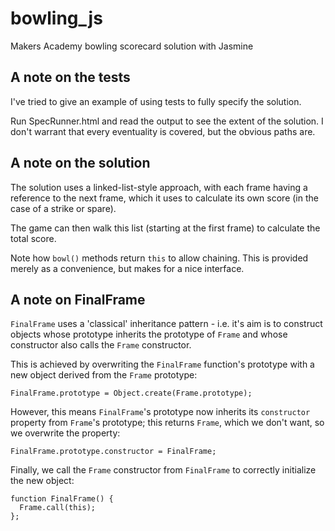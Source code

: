 # bowling_js
Makers Academy bowling scorecard solution with Jasmine

## A note on the tests
I've tried to give an example of using tests to fully specify the solution.

Run SpecRunner.html and read the output to see the extent of the solution.  I don't warrant that every eventuality is covered, but the obvious paths are.

## A note on the solution
The solution uses a linked-list-style approach, with each frame having a reference to the next frame, which it uses to calculate its own score (in the case of a strike or spare).

The game can then walk this list (starting at the first frame) to calculate the total score.

Note how `bowl()` methods return `this` to allow chaining.  This is provided merely as a convenience, but makes for a nice interface.

## A note on FinalFrame
`FinalFrame` uses a 'classical' inheritance pattern - i.e. it's aim is to construct objects whose prototype inherits the prototype of `Frame` and whose constructor also calls the `Frame` constructor.

This is achieved by overwriting the `FinalFrame` function's prototype with a new object derived from the `Frame` prototype:
```
FinalFrame.prototype = Object.create(Frame.prototype);
```
However, this means `FinalFrame`'s prototype now inherits its `constructor` property from `Frame`'s prototype; this returns `Frame`, which we don't want, so we overwrite the property:
```
FinalFrame.prototype.constructor = FinalFrame;
```

Finally, we call the `Frame` constructor from `FinalFrame` to correctly initialize the new object:
```
function FinalFrame() {
  Frame.call(this);
};
```

